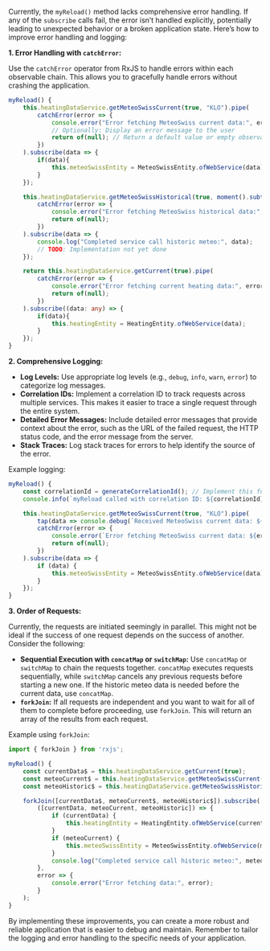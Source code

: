 Currently, the `myReload()` method lacks comprehensive error handling. If any of the `subscribe` calls fail, the error isn’t handled explicitly, potentially leading to unexpected behavior or a broken application state. Here’s how to improve error handling and logging:

**1. Error Handling with `catchError`:**

Use the `catchError` operator from RxJS to handle errors within each observable chain. This allows you to gracefully handle errors without crashing the application.

```typescript
myReload() {
    this.heatingDataService.getMeteoSwissCurrent(true, "KLO").pipe(
        catchError(error => {
            console.error("Error fetching MeteoSwiss current data:", error);
            // Optionally: Display an error message to the user
            return of(null); // Return a default value or empty observable
        })
    ).subscribe(data => {
        if(data){
            this.meteoSwissEntity = MeteoSwissEntity.ofWebService(data);
        }
    });

    this.heatingDataService.getMeteoSwissHistorical(true, moment().subtract(24, "hours"), moment(), 1, 0, new Set<string>().add("KLO")).pipe(
        catchError(error => {
            console.error("Error fetching MeteoSwiss historical data:", error);
            return of(null);
        })
    ).subscribe(data => {
        console.log("Completed service call historic meteo:", data);
        // TODO: Implementation not yet done
    });

    return this.heatingDataService.getCurrent(true).pipe(
        catchError(error => {
            console.error("Error fetching current heating data:", error);
            return of(null);
        })
    ).subscribe((data: any) => {
        if(data){
            this.heatingEntity = HeatingEntity.ofWebService(data);
        }
    });
}
```

**2. Comprehensive Logging:**

*   **Log Levels:** Use appropriate log levels (e.g., `debug`, `info`, `warn`, `error`) to categorize log messages.
*   **Correlation IDs:**  Implement a correlation ID to track requests across multiple services. This makes it easier to trace a single request through the entire system.
*   **Detailed Error Messages:** Include detailed error messages that provide context about the error, such as the URL of the failed request, the HTTP status code, and the error message from the server.
*   **Stack Traces:** Log stack traces for errors to help identify the source of the error.

Example logging:

```typescript
myReload() {
    const correlationId = generateCorrelationId(); // Implement this function
    console.info(`myReload called with correlation ID: ${correlationId}`);

    this.heatingDataService.getMeteoSwissCurrent(true, "KLO").pipe(
        tap(data => console.debug(`Received MeteoSwiss current data: ${JSON.stringify(data)}`)),
        catchError(error => {
            console.error(`Error fetching MeteoSwiss current data: ${error}`, error);
            return of(null);
        })
    ).subscribe(data => {
        if (data) {
            this.meteoSwissEntity = MeteoSwissEntity.ofWebService(data);
        }
    });
}
```

**3. Order of Requests:**

Currently, the requests are initiated seemingly in parallel. This might not be ideal if the success of one request depends on the success of another. Consider the following:

*   **Sequential Execution with `concatMap` or `switchMap`:** Use `concatMap` or `switchMap` to chain the requests together. `concatMap` executes requests sequentially, while `switchMap` cancels any previous requests before starting a new one.  If the historic meteo data is needed before the current data, use `concatMap`.
*   **`forkJoin`:** If all requests are independent and you want to wait for all of them to complete before proceeding, use `forkJoin`. This will return an array of the results from each request.

Example using `forkJoin`:

```typescript
import { forkJoin } from 'rxjs';

myReload() {
    const currentData$ = this.heatingDataService.getCurrent(true);
    const meteoCurrent$ = this.heatingDataService.getMeteoSwissCurrent(true, "KLO");
    const meteoHistoric$ = this.heatingDataService.getMeteoSwissHistorical(true, moment().subtract(24, "hours"), moment(), 1, 0, new Set<string>().add("KLO"));

    forkJoin([currentData$, meteoCurrent$, meteoHistoric$]).subscribe(
        ([currentData, meteoCurrent, meteoHistoric]) => {
            if (currentData) {
                this.heatingEntity = HeatingEntity.ofWebService(currentData);
            }
            if (meteoCurrent) {
                this.meteoSwissEntity = MeteoSwissEntity.ofWebService(meteoCurrent);
            }
            console.log("Completed service call historic meteo:", meteoHistoric);
        },
        error => {
            console.error("Error fetching data:", error);
        }
    );
}
```

By implementing these improvements, you can create a more robust and reliable application that is easier to debug and maintain. Remember to tailor the logging and error handling to the specific needs of your application.